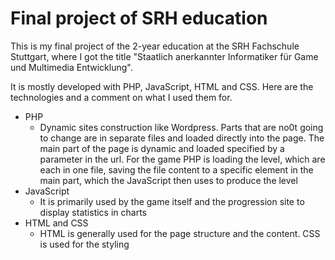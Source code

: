 # Final project of SRH education
This is my final project of the 2-year education at the SRH Fachschule Stuttgart, where I got the title "Staatlich 
anerkannter Informatiker für Game und Multimedia Entwicklung".


It is mostly developed with PHP, JavaScript, HTML and CSS. Here are the technologies and a comment on what I used
 them for.
 
 * PHP
    * Dynamic sites construction like Wordpress. Parts that are no0t going to change are in separate files and loaded
     directly into the page. The main part of the page is dynamic and loaded specified by a parameter in the url. For
      the game PHP is loading the level, which are each in one file, saving the file content to a specific element in
       the main part, which the JavaScript then uses to produce the level
 * JavaScript
    * It is primarily used by the game itself and the progression site to display statistics in charts
* HTML and CSS
    * HTML is generally used for the page structure and the content. CSS is used for the styling

